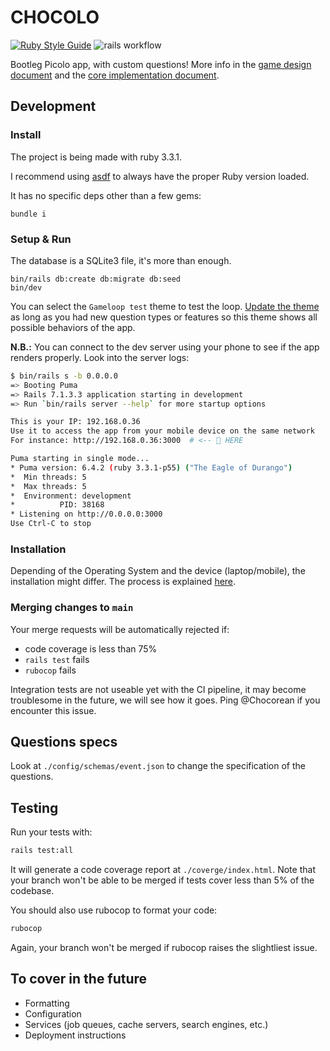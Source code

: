 # CHOCOLO

[![Ruby Style Guide](https://img.shields.io/badge/code_style-rubocop-brightgreen.svg)](https://github.com/rubocop/rubocop)
![rails workflow](https://github.com/inteam-eu-org/chocolo/actions/workflows/rails.yml/badge.svg)

Bootleg Picolo app, with custom questions! More info in the [game design document](./docs/design.md) and the [core implementation document](./docs/implementation.md).

## Development

### Install

The project is being made with ruby 3.3.1.

I recommend using [asdf](https://asdf-vm.com) to always have the proper Ruby version loaded.

It has no specific deps other than a few gems:

`bundle i`

### Setup & Run

The database is a SQLite3 file, it's more than enough.

```
bin/rails db:create db:migrate db:seed
bin/dev
```

You can select the `Gameloop test` theme to test the loop. [Update the theme](./db/seeds/inteam.rb) as long as you had new question types or features so this theme shows all possible behaviors of the app.

**N.B.:** You can connect to the dev server using your phone to see if the app renders properly. Look into the server logs:

```bash
$ bin/rails s -b 0.0.0.0
=> Booting Puma
=> Rails 7.1.3.3 application starting in development 
=> Run `bin/rails server --help` for more startup options

This is your IP: 192.168.0.36
Use it to access the app from your mobile device on the same network
For instance: http://192.168.0.36:3000  # <-- 👀 HERE

Puma starting in single mode...
* Puma version: 6.4.2 (ruby 3.3.1-p55) ("The Eagle of Durango")
*  Min threads: 5
*  Max threads: 5
*  Environment: development
*          PID: 38168
* Listening on http://0.0.0.0:3000
Use Ctrl-C to stop
```

### Installation

Depending of the Operating System and the device (laptop/mobile), the installation might differ. The process is explained [here](./docs/installation.md).

### Merging changes to `main`

Your merge requests will be automatically rejected if:

- code coverage is less than 75%
- `rails test` fails
- `rubocop` fails

Integration tests are not useable yet with the CI pipeline, it may become troublesome in the future, we will see how it goes. Ping @Chocorean if you encounter this issue.

## Questions specs

Look at `./config/schemas/event.json` to change the specification of the questions.

## Testing

Run your tests with:

```bash
rails test:all
```

It will generate a code coverage report at `./coverge/index.html`. Note that your branch won't be able to be merged if tests cover less than 5% of the codebase.

You should also use rubocop to format your code:

```bash
rubocop
```

Again, your branch won't be merged if rubocop raises the slightliest issue.

## To cover in the future

* Formatting
* Configuration
* Services (job queues, cache servers, search engines, etc.)
* Deployment instructions

